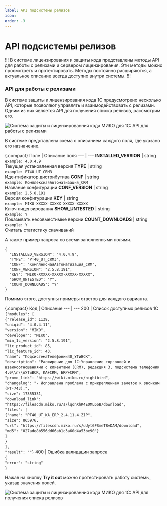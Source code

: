 ```yaml
---
label: API подсистемы релизов
icon: 
order: -3
---
```

# API подсистемы релизов

!!!
В системе лицензирования и защиты кода представлены методы API для работы с релизами и сервером лицензирования. Эти методы можно просмотреть и протестировать. Методы постоянно расширяются, а актуальное описание всегда доступно внутри системы.
!!!

### API для работы с релизами

В системе защиты и лицензирования кода 1С предусмотрено несколько API, которые позволяют управлять и взаимодействовать с релизами. Одним из них является API для получения списка релизов, рассмотрим его.

<img class="miko-shadow img-zoomable"  
src="/assets/product-releases-delivery/release-subsystem/release-subsystem_1.png"
data-original="/assets/product-releases-delivery/release-subsystem/release-subsystem_1.png"
srcset="/assets/product-releases-delivery/release-subsystem/release-subsystem_1_prev.png 1x, /assets/product-releases-delivery/release-subsystem/release-subsystem_1.png 2x"
alt="Система защиты и лицензированния кода МИКО для 1С: API для работы с релизами"
/>

В системе представлена схема с описанием каждого поля, где указано его назначение.

{.compact}
Поле | Описание поля
--- | ---
<b>INSTALLED_VERSION</b> | string<br>`example: 4.0.4.9`<br>Текущая установленная версия
<b>TYPE</b> | string<br>`example: PT40_UT_CRM3`<br>Идентификатор дистрибутива
<b>CONF</b> | string<br>`example: КомплекснаяАвтоматизация_CRM`<br>Название конфигурации
<b>CONF_VERSION</b> | string<br>`example: 2.5.8.191`<br>Версия конфигурации
<b>KEY</b> | string<br>`example: MIKO-XXXXX-XXXXX-XXXXX-XXXXX`<br>Ключ лицензирования
<b>SHOW_UNTESTED</b> | string<br>`example: Y`<br>Показывать несовместимые версии
<b>COUNT_DOWNLOADS</b> | string<br>`example: Y`<br>Считать статистику скачиваний

А также пример запроса со всеми заполненными полями.

``` Example Value
{
  "INSTALLED_VERSION": "4.0.4.9",
  "TYPE": "PT40_UT_CRM3",
  "CONF": "КомплекснаяАвтоматизация_CRM",
  "CONF_VERSION": "2.5.8.191",
  "KEY": "MIKO-XXXXX-XXXXX-XXXXX-XXXXX",
  "SHOW_UNTESTED": "Y",
  "COUNT_DOWNLOADS": "Y"
}
```

Помимо этого, доступны примеры ответов для каждого варианта.

{.compact}
Код | Описание
--- | ---
200 | Список доступных релизов 1С<br>`{"modules": [`<br>`{"release_id": 1139,`<br>`"uniqid": "4.0.4.11",`<br>`"version": "MIKO",`<br>`"developer": "MIKO",`<br>`"min_1c_version": "2.5.8.191",`<br>`"lic_product_id": 85,`<br>`"lic_feature_id": 43,`<br>`"name": "ПодсистемаТелефонии40_УТиВСК",`<br>`"description": "Расширение для 1С:Управление торговлей и взаимоотношениями с клиентами (CRM), редакция 3, подсистема телефонии 4.0\\n\\nУТиВСК, КА+CRM, ERP+CRM",`<br>`"promo_link": "https://wiki.miko.ru/nightbird", `<br>`"changelog": "- Исправлена проблема с прикреплением заметок к звонкам (PT-743).",`<br>`"size": 17355331,`<br>`"download_link": "https://filescdn.miko.ru/s/lqonXhK4EOML6oB/download", `<br>`"files": [`<br>`{"name": "PT40_UT_KA_ERP_2.4.11.4.ZIP",`<br>`"size": 865976,`<br>`"url": "https://filescdn.miko.ru/s/uUyt6FSmeT8vDAM/download", `<br>`"md5": "027ade8b556dd66ab1c3a60d4a53be90"}`<br>`]`<br>`}`<br>`],`<br>`"result": ""}`
400 | Ошибка валидации запроса<br>`{`<br>`"error": "string"`<br>`}`


Нажав на кнопку **Try it out** можно протестировать работу системы, указав значения полей.

<img class="miko-shadow img-zoomable"  
src="/assets/product-releases-delivery/release-subsystem/release-subsystem_2.png"
data-original="/assets/product-releases-delivery/release-subsystem/release-subsystem_2.png"
srcset="/assets/product-releases-delivery/release-subsystem/release-subsystem_2_prev.png 1x, /assets/product-releases-delivery/release-subsystem/release-subsystem_2.png 2x"
alt="Система защиты и лицензированния кода МИКО для 1С: API для получения списка релизов"
/>
